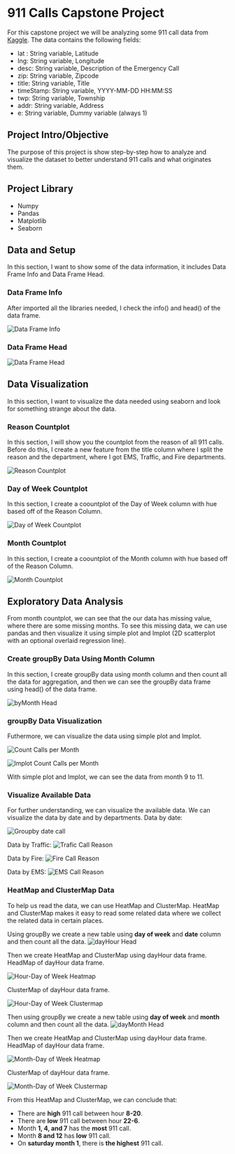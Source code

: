 # 911 Calls Capstone Project

For this capstone project we will be analyzing some 911 call data from [Kaggle](https://www.kaggle.com/mchirico/montcoalert). The data contains the following fields:

- lat : String variable, Latitude
- lng: String variable, Longitude
- desc: String variable, Description of the Emergency Call
- zip: String variable, Zipcode
- title: String variable, Title
- timeStamp: String variable, YYYY-MM-DD HH:MM:SS
- twp: String variable, Township
- addr: String variable, Address
- e: String variable, Dummy variable (always 1)

## Project Intro/Objective
The purpose of this project is show step-by-step how to analyze and visualize the dataset to better understand 911 calls and what originates them.

## Project Library
- Numpy
- Pandas
- Matplotlib
- Seaborn

## Data and Setup
In this section, I want to show some of the data information, it includes Data Frame Info and Data Frame Head.

### Data Frame Info
After imported all the libraries needed, I check the info() and head() of the data frame.

![Data Frame Info](https://github.com/afaf1204/Data-Projects/blob/main/911%20Calls/Images/1.%20DataFrame%20Info.PNG)

### Data Frame Head
![Data Frame Head](https://github.com/afaf1204/Data-Projects/blob/main/911%20Calls/Images/2.%20DataFrame%20Head.PNG)

## Data Visualization
In this section, I want to visualize the data needed using seaborn and look for something strange about the data.

### Reason Countplot
In this section, I will show you the countplot from the reason of all 911 calls. Before do this, I create a new feature from the title column where I split the reason and the department, where I got EMS, Traffic, and Fire departments.

![Reason Countplot](https://github.com/afaf1204/Data-Projects/blob/main/911%20Calls/Images/3.%20Reason%20Countplot.PNG)

### Day of Week Countplot
In this section, I create a coountplot of the Day of Week column with hue based off of the Reason Column.

![Day of Week Countplot](https://github.com/afaf1204/Data-Projects/blob/main/911%20Calls/Images/4.%20Day%20of%20Week%20Countplot.PNG)

### Month Countplot
In this section, I create a coountplot of the Month column with hue based off of the Reason Column.

![Month Countplot](https://github.com/afaf1204/Data-Projects/blob/main/911%20Calls/Images/5.%20Month%20Countplot.PNG)

## Exploratory Data Analysis
From month countplot, we can see that the our data has missing value, where there are some missing months. To see this missing data, we can use pandas and then visualize it using simple plot and lmplot (2D scatterplot with an optional overlaid regression line).

### Create groupBy Data Using Month Column
In this section, I create groupBy data using month column and then count all the data for aggregation, and then we can see the groupBy data frame using head() of the data frame.

![byMonth Head](https://github.com/afaf1204/Data-Projects/blob/main/911%20Calls/Images/16.%20byMonth%20Head.PNG)

### groupBy Data Visualization
Futhermore, we can visualize the data using simple plot and lmplot. 

![Count Calls per Month](https://github.com/afaf1204/Data-Projects/blob/main/911%20Calls/Images/6.%20Count%20Calls%20per%20Month.PNG)

![lmplot Count Calls per Month](https://github.com/afaf1204/Data-Projects/blob/main/911%20Calls/Images/7.%20lmplot%20Count%20Calls%20per%20Month.PNG)

With simple plot and lmplot, we can see the data from month 9 to 11.

### Visualize Available Data
For further understanding, we can visualize the available data. We can visualize the data by date and by departments.
Data by date:

![Groupby date call](https://github.com/afaf1204/Data-Projects/blob/main/911%20Calls/Images/8.%20Groupby%20date%20call.PNG)

Data by Traffic:
![Trafic Call Reason](https://github.com/afaf1204/Data-Projects/blob/main/911%20Calls/Images/9.%20Traffic%20Call%20Reason.PNG)

Data by Fire:
![Fire Call Reason](https://github.com/afaf1204/Data-Projects/blob/main/911%20Calls/Images/10.%20Fire%20Call%20Reason.PNG)

Data by EMS:
![EMS Call Reason](https://github.com/afaf1204/Data-Projects/blob/main/911%20Calls/Images/11.%20EMS%20Call%20Reason.PNG)

### HeatMap and ClusterMap Data
To help us read the data, we can use HeatMap and ClusterMap. HeatMap and ClusterMap makes it easy to read some related data where we collect the related data in certain places.

Using groupBy we create a new table using **day of week** and **date** column and then count all the data.
![dayHour Head](https://github.com/afaf1204/Data-Projects/blob/main/911%20Calls/Images/17.%20dayHour%20Head.PNG)

Then we create HeatMap and ClusterMap using dayHour data frame.
HeadMap of dayHour data frame.

![Hour-Day of Week Heatmap](https://github.com/afaf1204/Data-Projects/blob/main/911%20Calls/Images/12.%20Hour-Day%20of%20Week%20Heatmap.PNG)

ClusterMap of dayHour data frame.

![Hour-Day of Week Clustermap](https://github.com/afaf1204/Data-Projects/blob/main/911%20Calls/Images/13.%20Hour-Day%20of%20Week%20Clustermap.PNG)

Then using groupBy we create a new table using **day of week** and **month** column and then count all the data.
![dayMonth Head](https://github.com/afaf1204/Data-Projects/blob/main/911%20Calls/Images/18.%20dayMonth%20Head.PNG)

Then we create HeatMap and ClusterMap using dayHour data frame.
HeadMap of dayHour data frame.

![Month-Day of Week Heatmap](https://github.com/afaf1204/Data-Projects/blob/main/911%20Calls/Images/14.%20Month-Day%20of%20Week%20Heatmap.PNG)

ClusterMap of dayHour data frame.

![Month-Day of Week Clustermap](https://github.com/afaf1204/Data-Projects/blob/main/911%20Calls/Images/15.%20Month-Day%20of%20Week%20Clustermap.PNG)

From this HeatMap and ClusterMap, we can conclude that:
- There are **high** 911 call between hour **8-20**.
- There are **low** 911 call between hour **22-6**.
- Month **1, 4, and 7** has the **most** 911 call.
- Month **8 and 12** has **low** 911 call.
- On **saturday month 1**, there is **the highest** 911 call.


